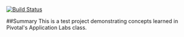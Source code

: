[![Build Status](https://travis-ci.com/kjmiyata/pal-tracker.svg?branch=master)](https://travis-ci.com/kjmiyata/pal-tracker)

##Summary
This is a test project demonstrating concepts learned in Pivotal's Application Labs class.